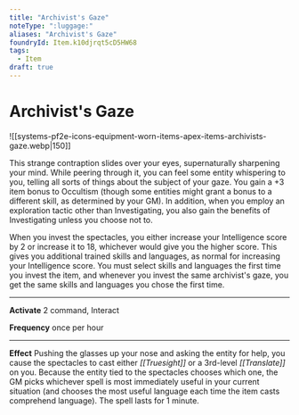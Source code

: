 ```yaml
---
title: "Archivist's Gaze"
noteType: ":luggage:"
aliases: "Archivist's Gaze"
foundryId: Item.k10djrqt5cD5HW68
tags:
  - Item
draft: true
---
```


# Archivist's Gaze
![[systems-pf2e-icons-equipment-worn-items-apex-items-archivists-gaze.webp|150]]

This strange contraption slides over your eyes, supernaturally sharpening your mind. While peering through it, you can feel some entity whispering to you, telling all sorts of things about the subject of your gaze. You gain a +3 item bonus to Occultism (though some entities might grant a bonus to a different skill, as determined by your GM). In addition, when you employ an exploration tactic other than Investigating, you also gain the benefits of Investigating unless you choose not to.

When you invest the spectacles, you either increase your Intelligence score by 2 or increase it to 18, whichever would give you the higher score. This gives you additional trained skills and languages, as normal for increasing your Intelligence score. You must select skills and languages the first time you invest the item, and whenever you invest the same archivist's gaze, you get the same skills and languages you chose the first time.

* * *

**Activate** 2 command, Interact

**Frequency** once per hour

* * *

**Effect** Pushing the glasses up your nose and asking the entity for help, you cause the spectacles to cast either _[[Truesight]]_ or a 3rd-level _[[Translate]]_ on you. Because the entity tied to the spectacles chooses which one, the GM picks whichever spell is most immediately useful in your current situation (and chooses the most useful language each time the item casts comprehend language). The spell lasts for 1 minute.
